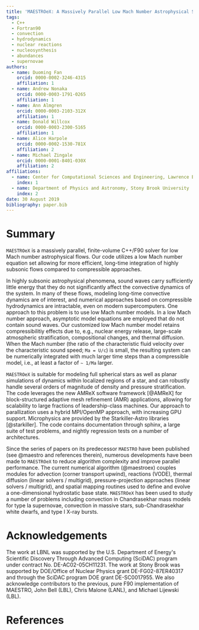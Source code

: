 ```yaml
---
title: 'MAESTROeX: A Massively Parallel Low Mach Number Astrophysical Solver'
tags:
  - C++
  - Fortran90
  - convection
  - hydrodynamics
  - nuclear reactions
  - nucleosynthesis
  - abundances
  - supernovae
authors:
  - name: Duoming Fan
    orcid: 0000-0002-3246-4315
    affiliation: 1
  - name: Andrew Nonaka
    orcid: 0000-0003-1791-0265
    affiliation: 1
  - name: Ann Almgren
    orcid: 0000-0003-2103-312X
    affiliation: 1
  - name: Donald Willcox
    orcid: 0000-0003-2300-5165
    affiliation: 1
  - name: Alice Harpole
    orcid: 0000-0002-1530-781X
    affiliation: 2
  - name: Michael Zingale
    orcid: 0000-0001-8401-030X
    affiliation: 2
affiliations:
  - name: Center for Computational Sciences and Engineering, Lawrence Berkeley National Laboratory
    index: 1
  - name: Department of Physics and Astronomy, Stony Brook University
    index: 2
date: 30 August 2019
bibliography: paper.bib
---
```


# Summary
``MAESTROeX`` is a massively parallel, finite-volume C++/F90 solver for low Mach number
astrophysical flows.  Our code utilizes a low Mach number equation set allowing for more
efficient, long-time integration of highly subsonic flows compared to compressible approaches.

In highly subsonic astrophysical phenomena, sound waves carry sufficiently
little energy that they do not significantly affect the convective dynamics of the system.
In many of these flows, modeling long-time convective dynamics are of interest, and numerical
approaches based on compressible hydrodynamics are intractable, even on modern supercomputers.
One approach to this problem is to use low Mach number models. In a low Mach number
approach, asymptotic model equations are employed that do not contain sound waves.
Our customized low Mach number model retains
compressibilitiy effects due to, e.g., nuclear energy release, large-scale atmospheric stratification,
compositional changes, and thermal diffusion.
When the Mach number (the ratio of the characteristic fluid
velocity over the characteristic sound speed; `Ma = U/c`)
is small, the resulting system can be numerically integrated with much larger time steps than a
compressible model, i.e., at least a factor of `∼ 1/Ma` larger.

``MAESTROeX`` is suitable for modeling full spherical stars as well as planar simulations
of dynamics within localized regions of a star, and can robustly handle several orders of magnitude
of density and pressure stratification.
The code leverages the new AMReX software framework [@AMReX] for block-structured
adaptive mesh refinement (AMR) applications, allowing for scalability
to large fractions of leadership-class machines.
Our approach to parallization uses a hybrid MPI/OpenMP approach, with increasing GPU support.
Microphysics are provided by the Starkiller-Astro libraries [@starkiller].
The code contains documentation through sphinx, a large suite of test problems, and
nightly regression tests on a number of architectures.

Since the series of papers on its predecessor ``MAESTRO`` have been published (see @maestro
and references therein), numerous developments have been made to ``MAESTROeX`` to
reduce algorithm complexity and improve parallel performance.
The current numerical algorithm (@maestroex) couples modules for advection (corner transport upwind),
reactions (VODE), thermal diffusion (linear solvers / multigrid),
pressure-projection approaches (linear solvers / multigrid), and spatial mapping routines
used to define and evolve a one-dimensional hydrostatic base state.
``MAESTROeX`` has been used to study a number of problems including convection
in Chandrasekhar mass models for type Ia supernovae, convection in massive stars,
sub-Chandrasekhar white dwarfs, and type I X-ray bursts.

# Acknowledgements

The work at LBNL was supported by the U.S. Department of Energy's Scientific Discovery Through
Advanced Computing (SciDAC) program under contract No. DE-AC02-05CH11231.
The work at Stony Brook was supported by DOE/Office of Nuclear Physics grant DE-FG02-87ER40317
and through the SciDAC program DOE grant DE-SC0017955.
We also acknowledge contributors to the previous, pure F90 implementation of MAESTRO,
John Bell (LBL), Chris Malone (LANL), and Michael Lijewski (LBL).

# References
